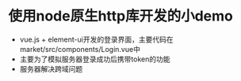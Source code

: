 # 使用node原生http库开发的小demo
- vue.js + element-ui开发的登录界面，主要代码在market/src/components/Login.vue中
- 主要为了模拟服务器登录成功后携带token的功能
- 服务器解决跨域问题